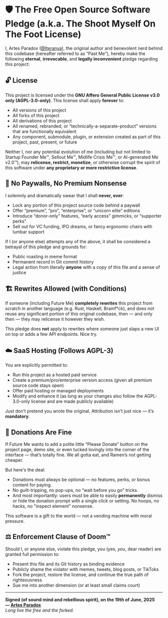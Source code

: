 # 🛡️ The Free Open Source Software Pledge (a.k.a. The Shoot Myself On The Foot License)

I, Artes Paradox ([@Iteranya](https://github.com/Iteranya/)), the original author and benevolent nerd behind this codebase (hereafter referred to as “Past Me”), hereby make the following **eternal**, **irrevocable**, and **legally inconvenient** pledge regarding this project:

## 🔓 License

This project is licensed under the **GNU Affero General Public License v3.0 only (AGPL-3.0-only)**. This license shall apply **forever** to:

- All versions of this project
- All forks of this project
- All derivations of this project
- All renamed, rebranded, or “technically-a-separate-product” versions that are functionally equivalent
- Any component, submodule, plugin, or extension created as part of this project, past, present, or future

Neither I, nor any potential evolution of me (including but not limited to Startup Founder Me™, Sellout Me™, Midlife Crisis Me™, or AI-generated Me v2.0™), may **relicense, restrict, monetize**, or otherwise corrupt the spirit of this software under **any proprietary or more restrictive license**.

## 🚫 No Paywalls, No Premium Nonsense

I solemnly and dramatically swear that I shall **never, ever**:
- Lock any portion of this project source code behind a paywall
- Offer “premium”, “pro”, “enterprise”, or “unicorn elite” editions
- Introduce “donor-only” features, “early access” gimmicks, or “supporter perks”
- Sell out for VC funding, IPO dreams, or fancy ergonomic chairs with lumbar support

If I (or anyone else) attempts any of the above, it shall be considered a betrayal of this pledge and grounds for:
- Public roasting in meme format
- Permanent record in Git commit history
- Legal action from literally **anyone** with a copy of this file and a sense of justice

## 🏗️ Rewrites Allowed (with Conditions)

If someone (including Future Me) **completely rewrites** this project from scratch in another language (e.g. Rust, Haskell, Brainf*ck), and does not reuse any significant portion of this original codebase, then — and only then — they may relicense it however they wish.

This pledge does **not** apply to rewrites where someone just slaps a new UI on top or adds a few API endpoints. Nice try.

## ☁️ SaaS Hosting (Follows AGPL-3)

You are explicitly permitted to:
- Run this project as a hosted paid service
- Create a premium/pro/enterprise version access (given all premium source code stays open)
- Offer paid hosting or managed deployments
- Modify and enhance it (as long as your changes also follow the AGPL-3.0-only license and are made publicly available)

Just don’t pretend you wrote the original. Attribution isn’t just nice — it’s **mandatory**.

## 💸 Donations Are Fine 

If Future Me wants to add a polite little “Please Donate” button on the project page, demo site, or even tucked lovingly into the corner of the interface — that’s totally fine. We all gotta eat, and Ramen’s not getting cheaper.

But here's the deal:
- Donations must always be optional — no features, perks, or bonus content for paying.
- No guilt-tripping, no pop-ups, no “wait before you go” tricks.
- And most importantly: users must be able to easily **permanently** dismiss or hide the donation prompt with a single click or setting. No hoops, no hacks, no "inspect element" nonsense.

This software is a gift to the world — not a vending machine with moral pressure.
## ⚖️ Enforcement Clause of Doom™

Should I, or anyone else, violate this pledge, you (yes, *you*, dear reader) are granted full permission to:
- Present this file and its Git history as binding evidence
- Publicly shame the violator with memes, tweets, blog posts, or TikToks
- Fork the project, restore the license, and continue the true path of righteousness
- Sue me into another dimension (or at least small claims court)

---

**Signed (of sound mind and rebellious spirit), on the 19th of June, 2025**  
**— [Artes Paradox](https://github.com/Iteranya/)**  
*Long live the free and the forked.*
